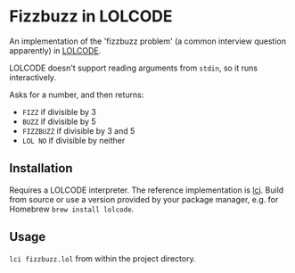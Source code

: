 # Fizzbuzz in LOLCODE

An implementation of the 'fizzbuzz problem' (a common interview question apparently) in [LOLCODE](http://www.lolcode.org).

LOLCODE doesn't support reading arguments from `stdin`, so it runs interactively.

Asks for a number, and then returns:
- `FIZZ` if divisible by 3
- `BUZZ` if divisible by 5
- `FIZZBUZZ` if divisible by 3 and 5
- `LOL NO` if divisible by neither

## Installation

Requires a LOLCODE interpreter. The reference implementation is [lci](https://github.com/justinmeza/lci). Build from source or use a version provided by your package manager, e.g. for Homebrew `brew install lolcode`.

## Usage

`lci fizzbuzz.lol` from within the project directory.
